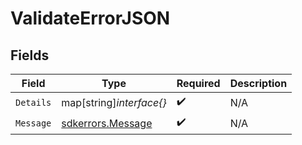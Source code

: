 # ValidateErrorJSON


## Fields

| Field                                                         | Type                                                          | Required                                                      | Description                                                   |
| ------------------------------------------------------------- | ------------------------------------------------------------- | ------------------------------------------------------------- | ------------------------------------------------------------- |
| `Details`                                                     | map[string]*interface{}*                                      | :heavy_check_mark:                                            | N/A                                                           |
| `Message`                                                     | [sdkerrors.Message](../../../pkg/models/sdkerrors/message.md) | :heavy_check_mark:                                            | N/A                                                           |